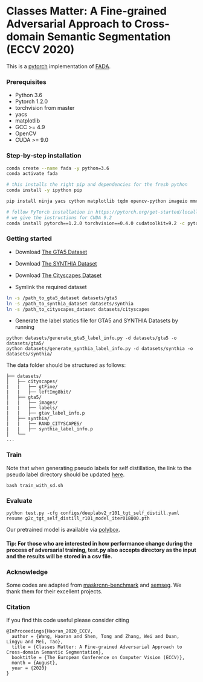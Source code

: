 # Classes Matter: A Fine-grained Adversarial Approach to Cross-domain Semantic Segmentation (ECCV 2020)
This is a [pytorch](http://pytorch.org/) implementation of [FADA](https://arxiv.org/abs/2007.09222).
### Prerequisites
- Python 3.6
- Pytorch 1.2.0
- torchvision from master
- yacs
- matplotlib
- GCC >= 4.9
- OpenCV
- CUDA >= 9.0
### Step-by-step installation

```bash
conda create --name fada -y python=3.6
conda activate fada

# this installs the right pip and dependencies for the fresh python
conda install -y ipython pip

pip install ninja yacs cython matplotlib tqdm opencv-python imageio mmcv

# follow PyTorch installation in https://pytorch.org/get-started/locally/
# we give the instructions for CUDA 9.2
conda install pytorch==1.2.0 torchvision==0.4.0 cudatoolkit=9.2 -c pytorch
```

### Getting started

- Download [The GTA5 Dataset]( https://download.visinf.tu-darmstadt.de/data/from_games/ )

- Download [The SYNTHIA Dataset]( http://synthia-dataset.net/download/808/ )

- Download [The Cityscapes Dataset]( https://www.cityscapes-dataset.com/ )

- Symlink the required dataset
```bash
ln -s /path_to_gta5_dataset datasets/gta5
ln -s /path_to_synthia_dataset datasets/synthia
ln -s /path_to_cityscapes_dataset datasets/cityscapes
```

- Generate the label statics file for GTA5 and SYNTHIA Datasets by running 
```
python datasets/generate_gta5_label_info.py -d datasets/gta5 -o datasets/gta5/
python datasets/generate_synthia_label_info.py -d datasets/synthia -o datasets/synthia/
```

The data folder should be structured as follows:
```
├── datasets/
│   ├── cityscapes/     
|   |   ├── gtFine/
|   |   ├── leftImg8bit/
│   ├── gta5/
|   |   ├── images/
|   |   ├── labels/
|   |   ├── gtav_label_info.p
│   ├── synthia/
|   |   ├── RAND_CITYSCAPES/
|   |   ├── synthia_label_info.p
│   └── 			
...
```




### Train
Note that when generating pseudo labels for self distillation, the link to the pseudo label directory should be updated [here](https://github.com/JDAI-CV/FADA/blob/98336a61f0fde633c6d504972fd782688fb8bd3a/core/datasets/dataset_path_catalog.py#L25).
```
bash train_with_sd.sh
```

### Evaluate
```
python test.py -cfg configs/deeplabv2_r101_tgt_self_distill.yaml resume g2c_tgt_self_distill_r101_model_iter018000.pth
```
Our pretrained model is available via [polybox](https://polybox.ethz.ch/index.php/s/jzckTds5efxbn3n).

#### Tip: For those who are interested in how performance change during the process of adversarial training, test.py also accepts directory as the input and the results will be stored in a csv file.

### Acknowledge
Some codes are adapted from [maskrcnn-benchmark](https://github.com/facebookresearch/maskrcnn-benchmark) and [semseg](https://github.com/hszhao/semseg). We thank them for their excellent projects.

### Citation
If you find this code useful please consider citing
```
@InProceedings{Haoran_2020_ECCV,
  author = {Wang, Haoran and Shen, Tong and Zhang, Wei and Duan, Lingyu and Mei, Tao},
  title = {Classes Matter: A Fine-grained Adversarial Approach to Cross-domain Semantic Segmentation},
  booktitle = {The European Conference on Computer Vision (ECCV)},
  month = {August},
  year = {2020}
} 
```
